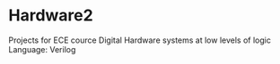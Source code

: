 # Hardware2
Projects for ECE cource Digital Hardware systems at low levels of logic
Language: Verilog
